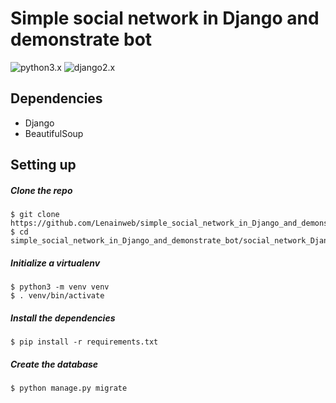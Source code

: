 # Simple social network in Django and demonstrate bot
![python3.x](https://img.shields.io/badge/python-3.x-brightgreen.svg) ![django2.x](https://img.shields.io/badge/%20Django-2.0.1-green.svg)

## Dependencies
* Django
* BeautifulSoup

## Setting up

##### Clone the repo

```
$ git clone https://github.com/Lenainweb/simple_social_network_in_Django_and_demonstrate_bot.git
$ cd simple_social_network_in_Django_and_demonstrate_bot/social_network_Django
```

##### Initialize a virtualenv

```
$ python3 -m venv venv
$ . venv/bin/activate
```

##### Install the dependencies

```
$ pip install -r requirements.txt
```

##### Create the database

```
$ python manage.py migrate
```

